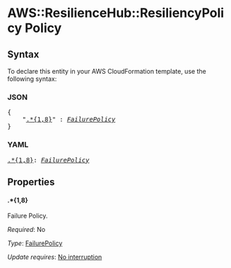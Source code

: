 # AWS::ResilienceHub::ResiliencyPolicy Policy

## Syntax

To declare this entity in your AWS CloudFormation template, use the following syntax:

### JSON

<pre>
{
    "<a href="#.*{1,8}" title=".*{1,8}">.*{1,8}</a>" : <i><a href="failurepolicy.md">FailurePolicy</a></i>
}
</pre>

### YAML

<pre>
<a href="#.*{1,8}" title=".*{1,8}">.*{1,8}</a>: <i><a href="failurepolicy.md">FailurePolicy</a></i>
</pre>

## Properties

#### \.*{1,8}

Failure Policy.

_Required_: No

_Type_: <a href="failurepolicy.md">FailurePolicy</a>

_Update requires_: [No interruption](https://docs.aws.amazon.com/AWSCloudFormation/latest/UserGuide/using-cfn-updating-stacks-update-behaviors.html#update-no-interrupt)
